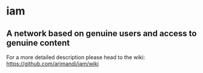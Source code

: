 # iam
## A network based on genuine users and access to genuine content

For a more detailed description please head to the wiki: 
https://github.com/arjmandi/iam/wiki
